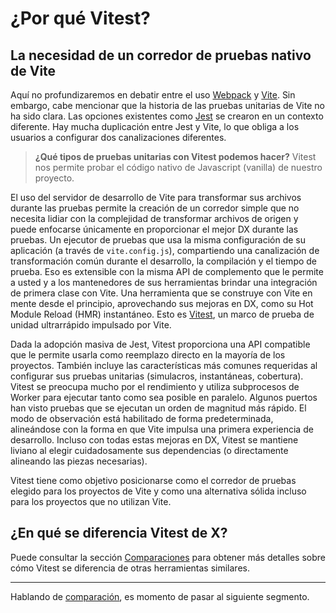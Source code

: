 # ¿Por qué Vitest?

## La necesidad de un corredor de pruebas nativo de Vite

Aquí no profundizaremos en debatir entre el uso [Webpack](https://webpack.js.org/) y [Vite](https://vitejs.dev/). Sin embargo, cabe mencionar que la historia de las pruebas unitarias de Vite no ha sido clara. Las opciones existentes como [Jest](https://jestjs.io/) se crearon en un contexto diferente. Hay mucha duplicación entre Jest y Vite, lo que obliga a los usuarios a configurar dos canalizaciones diferentes.

>**¿Qué tipos de pruebas unitarias con Vitest podemos hacer?** Vitest nos permite probar el código nativo de Javascript (vanilla) de nuestro proyecto.

El uso del servidor de desarrollo de Vite para transformar sus archivos durante las pruebas permite la creación de un corredor simple que no necesita lidiar con la complejidad de transformar archivos de origen y puede enfocarse únicamente en proporcionar el mejor DX durante las pruebas. Un ejecutor de pruebas que usa la misma configuración de su aplicación (a través de `vite.config.js`), compartiendo una canalización de transformación común durante el desarrollo, la compilación y el tiempo de prueba. Eso es extensible con la misma API de complemento que le permite a usted y a los mantenedores de sus herramientas brindar una integración de primera clase con Vite. Una herramienta que se construye con Vite en mente desde el principio, aprovechando sus mejoras en DX, como su Hot Module Reload (HMR) instantáneo. Esto es [Vitest](https://vitest.dev/), un marco de prueba de unidad ultrarrápido impulsado por Vite.

Dada la adopción masiva de Jest, Vitest proporciona una API compatible que le permite usarla como reemplazo directo en la mayoría de los proyectos. También incluye las características más comunes requeridas al configurar sus pruebas unitarias (simulacros, instantáneas, cobertura). Vitest se preocupa mucho por el rendimiento y utiliza subprocesos de Worker para ejecutar tanto como sea posible en paralelo. Algunos puertos han visto pruebas que se ejecutan un orden de magnitud más rápido. El modo de observación está habilitado de forma predeterminada, alineándose con la forma en que Vite impulsa una primera experiencia de desarrollo. Incluso con todas estas mejoras en DX, Vitest se mantiene liviano al elegir cuidadosamente sus dependencias (o directamente alineando las piezas necesarias).

Vitest tiene como objetivo posicionarse como el corredor de pruebas elegido para los proyectos de Vite y como una alternativa sólida incluso para los proyectos que no utilizan Vite.

## ¿En qué se diferencia Vitest de X?

Puede consultar la sección [Comparaciones](https://vitest.dev/guide/comparisons.html) para obtener más detalles sobre cómo Vitest se diferencia de otras herramientas similares.

---
Hablando de [comparación](../vitest/comparadores.html), es momento de pasar al siguiente segmento.

